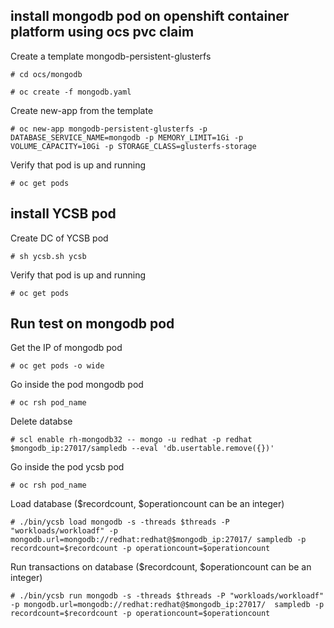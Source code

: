 ## install mongodb pod on openshift container platform using ocs pvc claim

Create a template mongodb-persistent-glusterfs
```
# cd ocs/mongodb
```

```                                                                             
# oc create -f mongodb.yaml                                  
```                                                                             
                                                                                
Create new-app from the template                                                
```                                                                             
# oc new-app mongodb-persistent-glusterfs -p DATABASE_SERVICE_NAME=mongodb -p MEMORY_LIMIT=1Gi -p VOLUME_CAPACITY=10Gi -p STORAGE_CLASS=glusterfs-storage
```                                                                             
                                                                                
Verify that pod is up and running                                               
```                                                                             
# oc get pods
```

## install YCSB pod

Create DC of YCSB pod
```
# sh ycsb.sh ycsb
```

Verify that pod is up and running
```
# oc get pods
```

## Run test on mongodb pod

Get the IP of mongodb pod
```
# oc get pods -o wide
```

Go inside the pod mongodb pod
```
# oc rsh pod_name
```

Delete databse
```
# scl enable rh-mongodb32 -- mongo -u redhat -p redhat $mongodb_ip:27017/sampledb --eval 'db.usertable.remove({})'
```

Go inside the pod ycsb pod
```
# oc rsh pod_name
```

Load database ($recordcount, $operationcount can be an integer)
```
# ./bin/ycsb load mongodb -s -threads $threads -P "workloads/workloadf" -p mongodb.url=mongodb://redhat:redhat@$mongodb_ip:27017/ sampledb -p recordcount=$recordcount -p operationcount=$operationcount
```

Run transactions on database ($recordcount, $operationcount can be an integer)
```
# ./bin/ycsb run mongodb -s -threads $threads -P "workloads/workloadf" -p mongodb.url=mongodb://redhat:redhat@$mongodb_ip:27017/  sampledb -p recordcount=$recordcount -p operationcount=$operationcount
```
